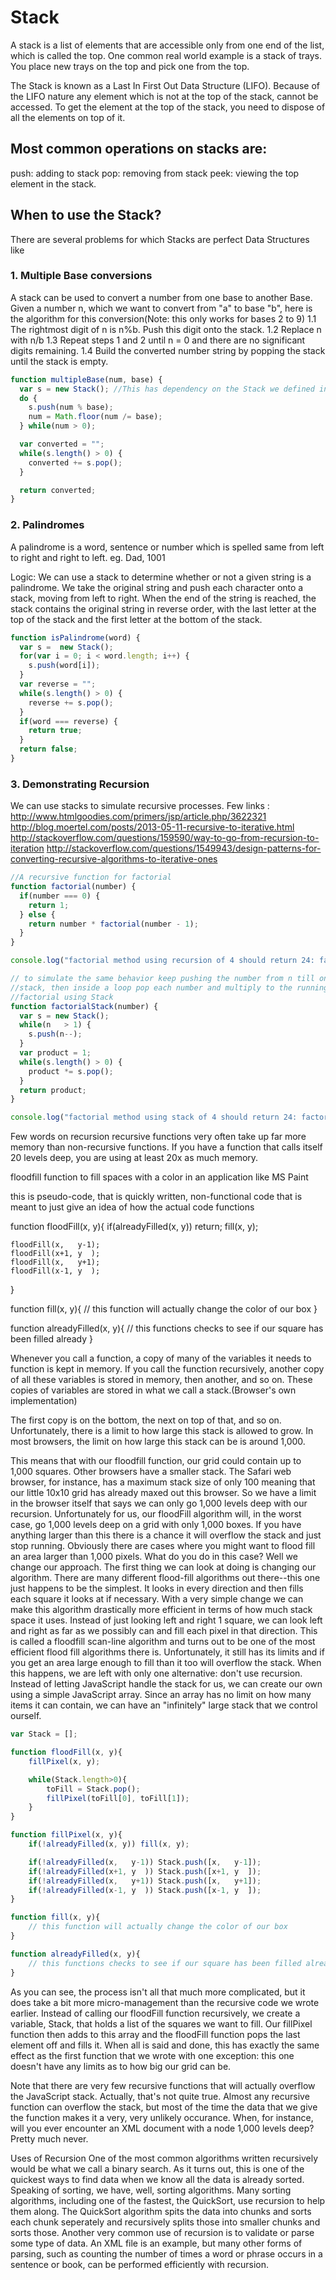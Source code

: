 # Stack

A stack is a list of elements that are accessible only from one end of the list, which is called the top.
One common real world example is a stack of trays.
You place new trays on the top and pick one from the top.

The Stack is known as a Last In First Out Data Structure (LIFO).
Because of the LIFO nature any element which is not at the top of the stack,
cannot be accessed. To get the element at the top of the stack, you need to
dispose of all the elements on top of it.

## Most common operations on stacks are:
push: adding to stack
pop: removing from stack
peek: viewing the top element in the stack.

## When to use the Stack?

There are  several problems for which Stacks are perfect Data Structures like

### 1. Multiple Base conversions
A stack can be used to convert a number from one base to another Base.
Given a number n, which we want to convert from "a" to base "b",
here is the algorithm for this conversion(Note: this only works for bases 2 to 9)
  1.1 The rightmost digit of n is n%b. Push this digit onto the stack.
  1.2 Replace n with n/b
  1.3 Repeat steps 1 and 2 until n = 0 and there are no significant digits remaining.
  1.4 Build the converted number string by popping the stack until the stack is empty.

```javascript
function multipleBase(num, base) {
  var s = new Stack(); //This has dependency on the Stack we defined in stack.js
  do {
    s.push(num % base);
    num = Math.floor(num /= base);
  } while(num > 0);

  var converted = "";
  while(s.length() > 0) {
    converted += s.pop();
  }

  return converted;
}
```

### 2. Palindromes
 A palindrome is a word, sentence or number which is spelled same
 from left to right and right to left. eg. Dad, 1001

 Logic: We can use a stack to determine whether or not a given string
 is a palindrome. We take the original string and push each character
 onto a stack, moving from left to right. When the end of the string
 is reached, the stack contains the original string in reverse order,
 with the last letter at the top of the stack and the first letter at
 the bottom of the stack.

```javascript
function isPalindrome(word) {
  var s =  new Stack();
  for(var i = 0; i < word.length; i++) {
    s.push(word[i]);
  }
  var reverse = "";
  while(s.length() > 0) {
    reverse += s.pop();
  }
  if(word === reverse) {
    return true;
  }
  return false;
}
```

### 3. Demonstrating Recursion

We can use stacks to simulate recursive processes.
Few links :
http://www.htmlgoodies.com/primers/jsp/article.php/3622321
http://blog.moertel.com/posts/2013-05-11-recursive-to-iterative.html
http://stackoverflow.com/questions/159590/way-to-go-from-recursion-to-iteration
http://stackoverflow.com/questions/1549943/design-patterns-for-converting-recursive-algorithms-to-iterative-ones

```javascript
//A recursive function for factorial
function factorial(number) {
  if(number === 0) {
    return 1;
  } else {
    return number * factorial(number - 1);
  }
}

console.log("factorial method using recursion of 4 should return 24: factorial(4): " + factorial(4));

// to simulate the same behavior keep pushing the number from n till one onto a
//stack, then inside a loop pop each number and multiply to the running product
//factorial using Stack
function factorialStack(number) {
  var s = new Stack();
  while(n   > 1) {
    s.push(n--);
  }
  var product = 1;
  while(s.length() > 0) {
    product *= s.pop();
  }
  return product;
}

console.log("factorial method using stack of 4 should return 24: factorialStack(4): " + factorialStack(4));
```


Few words on recursion
recursive functions very often take up far more memory than non-recursive functions. If you have a function that calls itself 20 levels deep, you are using at least 20x as much memory.

floodfill function to fill spaces with a color in an application like MS Paint


this is pseudo-code, that is quickly written, non-functional code that is meant to just give an idea of how the actual code functions


function floodFill(x, y){
	if(alreadyFilled(x, y)) return;
	fill(x, y);

	floodFill(x,   y-1);
	floodFill(x+1, y  );
	floodFill(x,   y+1);
	floodFill(x-1, y  );
}

function fill(x, y){
	// this function will actually change the color of our box
}

function alreadyFilled(x, y){
	// this functions checks to see if our square has been filled already
}


Whenever you call a function, a copy of many of the variables it needs to function is kept in memory. If you call the function recursively, another copy of all these variables is stored in memory, then another,
and so on. These copies of variables are stored in what we call a stack.(Browser's own implementation)

The first copy is on the bottom, the next on top of that, and so on. Unfortunately, there is a limit to how large this stack is allowed to grow. In most browsers, the limit on how large this stack can be is around 1,000.

This means that with our floodfill function, our grid could contain up to 1,000 squares. Other browsers have a smaller stack.
The Safari web browser, for instance, has a maximum stack size of only 100 meaning that our little 10x10 grid has already maxed out this browser. So we have a limit in the browser itself that says we can only go 1,000 levels deep with our recursion. Unfortunately for us, our floodFill algorithm will, in the worst case, go 1,000 levels deep on a grid with only 1,000 boxes. If you have anything larger than this there is a chance it will overflow the stack and just stop running. Obviously there are cases where you might want to flood fill an area larger than 1,000 pixels. What do you do in this case?
Well we change our approach. The first thing we can look at doing is changing our algorithm. There are many different flood-fill algorithms out there--this one just happens to be the simplest. It looks in every direction and then
fills each square it looks at if necessary. With a very simple change we can make this algorithm drastically more efficient in terms of how much stack space it uses. Instead of just looking left and right 1 square, we can look left and right as far as we possibly can and fill each pixel in that direction. This is called a floodfill scan-line algorithm and turns out to be one of the most efficient flood fill algorithms there is. Unfortunately, it still has its limits and if you get an area large enough to fill than it too will overflow the stack. When this happens, we are left with only one alternative: don't use recursion. Instead of letting JavaScript handle the stack for us, we can create our own using a simple JavaScript array. Since an array has no limit on how many items it can contain,
we can have an "infinitely" large stack that we control ourself.
```javascript
var Stack = [];

function floodFill(x, y){
	fillPixel(x, y);

	while(Stack.length>0){
		toFill = Stack.pop();
		fillPixel(toFill[0], toFill[1]);
	}
}

function fillPixel(x, y){
	if(!alreadyFilled(x, y)) fill(x, y);

	if(!alreadyFilled(x,   y-1)) Stack.push([x,   y-1]);
	if(!alreadyFilled(x+1, y  )) Stack.push([x+1, y  ]);
	if(!alreadyFilled(x,   y+1)) Stack.push([x,   y+1]);
	if(!alreadyFilled(x-1, y  )) Stack.push([x-1, y  ]);
}

function fill(x, y){
	// this function will actually change the color of our box
}

function alreadyFilled(x, y){
	// this functions checks to see if our square has been filled already
}
```
As you can see, the process isn't all that much more complicated, but it does take a bit more micro-management than the recursive code we wrote earlier. Instead of calling our floodFill function recursively, we create a variable, Stack, that holds a list of the squares we want to fill. Our fillPixel function then adds to this array and the floodFill function pops the last element off and fills it. When all is said and done, this has exactly the same effect as the first function that we wrote with one exception: this one doesn't have any limits as to how big our grid can be.

Note that there are very few recursive functions that will actually overflow the JavaScript stack. Actually, that's not quite true. Almost any recursive function can overflow the stack, but most of the time the data that we give the function makes it a very, very unlikely occurance. When, for instance, will you ever encounter an XML document with a node 1,000 levels deep? Pretty much never.


Uses of Recursion
One of the most common algorithms written recursively would be what we call a binary search.
As it turns out, this is one of the quickest ways to find data when we know all the data is already sorted.
Speaking of sorting, we have, well, sorting algorithms. Many sorting algorithms, including one of the fastest, the QuickSort, use recursion to help them along. The QuickSort algorithm spits the data into chunks and sorts each chunk seperately and recursively splits those into smaller chunks and sorts those.
Another very common use of recursion is to validate or parse some type of data. An XML file is an example, but many other forms of parsing, such as counting the number of times a word or phrase occurs in a sentence or book, can be performed efficiently with recursion.
